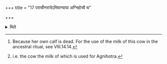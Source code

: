 +++
title = "17 पराचीनरात्रेऽभिवान्याया अग्निहोत्र्यै च"

+++

<details><summary>थिते</summary>

17. In the second part of the night he ties (separates from the mother cows) the two calves; one, of a cow which feeds the calf of another cow[^1] and the other one of the Agnihotra-cow.[^2]   


[^1]: Because her own calf is dead. For the use of the milk of this cow in the ancestral ritual, see VIII.14.14.  


[^2]: i.e. the cow the milk of which is used for Agnihotra.
</details>
